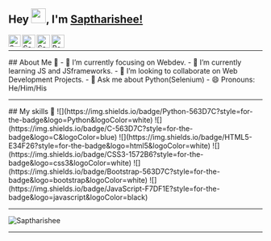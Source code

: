 ## Hey <img src="https://github.com/TheDudeThatCode/TheDudeThatCode/blob/master/Assets/Hi.gif" width="29px">, I'm [Saptharishee!](https://saptharishee.github.io/portfolio/) 
<a href="https://www.linkedin.com/in/saptharishee-m-3507941ba/">
  <img align="left" alt="Saptharishee - LinkedIn" width="24px" src="https://cdn.jsdelivr.net/npm/simple-icons@v3/icons/linkedin.svg"/>
</a>

<a href="https://twitter.com/saptharishee">
  <img align="left" width="26px"  alt="Saptharishee - twitter" src="https://cdn.jsdelivr.net/npm/simple-icons@v3/icons/twitter.svg" />
</a>

<a href="mailto:saptharisheemuthu@gmail.com">
  <img align="left" alt="Saptharishee- Mail" width="26px" src="https://img.icons8.com/ios-glyphs/30/000000/new-post.png"/>
</a>
<a href="https://saptharishee.github.io/portfolio/">
  <img align="left" alt="Portfolio" width="26px" src="https://cdn.jsdelivr.net/npm/simple-icons@v3/icons/nucleo.svg"/>
</a><br>
<hr>
## About Me 🚀
- 🔭 I’m currently focusing on Webdev.
- 🌱 I’m currently learning JS and JSframeworks.
- 👯 I’m looking to collaborate on Web Development Projects.
- 💬 Ask me about Python(Selenium)
- 😄 Pronouns: He/Him/His
<hr>
## My skills 🚀
![](https://img.shields.io/badge/Python-563D7C?style=for-the-badge&logo=Python&logoColor=white)
![](https://img.shields.io/badge/C-563D7C?style=for-the-badge&logo=C&logoColor=blue)
![](https://img.shields.io/badge/HTML5-E34F26?style=for-the-badge&logo=html5&logoColor=white)
![](https://img.shields.io/badge/CSS3-1572B6?style=for-the-badge&logo=css3&logoColor=white)
![](https://img.shields.io/badge/Bootstrap-563D7C?style=for-the-badge&logo=bootstrap&logoColor=white)
![](https://img.shields.io/badge/JavaScript-F7DF1E?style=for-the-badge&logo=javascript&logoColor=black)
<hr>
<img src="https://komarev.com/ghpvc/?username=saptharishee" alt="Saptharishee"/>


<hr>
